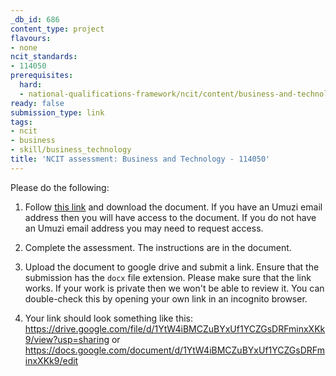 ```yaml
---
_db_id: 686
content_type: project
flavours:
- none
ncit_standards:
- 114050
prerequisites:
  hard:
  - national-qualifications-framework/ncit/content/business-and-technology
ready: false
submission_type: link
tags:
- ncit
- business
- skill/business_technology
title: 'NCIT assessment: Business and Technology - 114050'
---
```


Please do the following:

1. Follow [this link](https://drive.google.com/file/d/1zqo6-oQFmcmM6AAu1IbpTUdwIYjnEv7e/view?usp=sharing) and download the document. If you have an Umuzi email address then you will have access to the document. If you do not have an Umuzi email address you may need to request access. 

2. Complete the assessment. The instructions are in the document. 
   
3. Upload the document to google drive and submit a link. Ensure that the submission has the `docx` file extension. Please make sure that the link works. If your work is private then we won't be able to review it. You can double-check this by opening your own link in an incognito browser.  

4. Your link should look something like this:
https://drive.google.com/file/d/1YtW4iBMCZuBYxUf1YCZGsDRFminxXKk9/view?usp=sharing or https://docs.google.com/document/d/1YtW4iBMCZuBYxUf1YCZGsDRFminxXKk9/edit